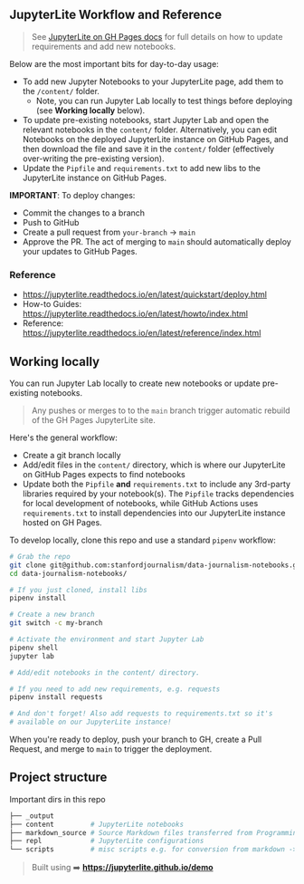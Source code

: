 ## JupyterLite Workflow and Reference

> See [JupyterLite on GH Pages docs](https://jupyterlite.readthedocs.io/en/latest/quickstart/deploy.html)
> for full details on how to update requirements and add new notebooks.

Below are the most important bits for day-to-day usage:

- To add new Jupyter Notebooks to your JupyterLite page, add them to the `/content/` folder.
  - Note, you can run Jupyter Lab locally to test things before deploying (see __Working locally__ below).
- To update pre-existing notebooks, start Jupyter Lab and open the relevant notebooks in the `content/` folder. Alternatively, you can edit Notebooks on the deployed JupyterLite instance on GitHub Pages, and then download the file and save it in the `content/` folder (effectively over-writing the pre-existing version).
- Update the `Pipfile` and `requirements.txt` to add new libs to the JupyterLite instance on GitHub Pages.

**IMPORTANT**: To deploy changes:

- Commit the changes to a branch
- Push to GitHub
- Create a pull request from `your-branch` -> `main`
- Approve the PR. The act of merging to `main` should automatically
  deploy your updates to GitHub Pages.

### Reference

- https://jupyterlite.readthedocs.io/en/latest/quickstart/deploy.html
- How-to Guides: https://jupyterlite.readthedocs.io/en/latest/howto/index.html
- Reference: https://jupyterlite.readthedocs.io/en/latest/reference/index.html

## Working locally

You can run Jupyter Lab locally to create new notebooks or update pre-existing notebooks.

> Any pushes or merges to to the `main` branch trigger automatic rebuild of the GH Pages JupyterLite site.

Here's the general workflow:

- Create a git branch locally
- Add/edit files in the `content/` directory, which is where our JupyterLite on GitHub Pages expects to find notebooks
- Update both the `Pipfile` **and** `requirements.txt` to include any 3rd-party libraries required by your notebook(s). The `Pipfile` tracks dependencies for local development of notebooks, while GitHub Actions uses `requirements.txt` to install dependencies into our JupyterLite instance hosted on GH Pages.


To develop locally, clone this repo and use a standard `pipenv` workflow:

```bash
# Grab the repo
git clone git@github.com:stanfordjournalism/data-journalism-notebooks.git
cd data-journalism-notebooks/

# If you just cloned, install libs
pipenv install

# Create a new branch
git switch -c my-branch

# Activate the environment and start Jupyter Lab
pipenv shell
jupyter lab

# Add/edit notebooks in the content/ directory.

# If you need to add new requirements, e.g. requests
pipenv install requests

# And don't forget! Also add requests to requirements.txt so it's
# available on our JupyterLite instance!
```

When you're ready to deploy, push your branch to GH, create a Pull
Request, and merge to `main` to trigger the deployment.


## Project structure

Important dirs in this repo

```bash
├── _output
├── content         # JupyterLite notebooks
├── markdown_source # Source Markdown files transferred from Programming in Journalism
├── repl            # JupyterLite configurations
└── scripts         # misc scripts e.g. for conversion from markdown -> jupyter
```

> Built using ➡️ **https://jupyterlite.github.io/demo**
